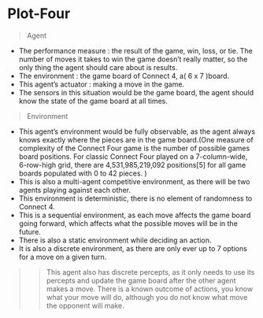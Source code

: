 # Plot-Four
>Agent
- The performance measure : the result of the game, win, loss, or tie. The number of moves it takes to win the game doesn’t really matter, so the only thing the agent should care about is results.
- The environment : the game board of Connect 4, a( 6 x 7 )board. 
- This agent’s actuator : making a move in the game.
- The sensors in this situation would be the game board, the agent should know the state of the game board at all times.
>Environment 
- This agent’s environment would be fully observable, as the agent always knows exactly where the pieces are in the game board.(One measure of complexity of the Connect Four game is the number of possible games board positions. For classic Connect Four played on a 7-column-wide, 6-row-high grid, there are 4,531,985,219,092 positions[5] for all game boards populated with 0 to 42 pieces. )
- This is also a multi-agent competitive environment, as there will be two agents playing against each other.
- This environment is deterministic, there is no element of randomness to Connect 4.
- This is a sequential environment, as each move affects the game board going forward, which affects what the possible moves will be in the future.
- There is also a static environment while deciding an action.
- It is also a discrete environment, as there are only ever up to 7 options for a move on a given turn.
>>This agent also has discrete percepts, as it only needs to use its percepts and update the game board after the other agent makes a move. There is a known outcome of actions, you know what your move will do, although you do not know what move the opponent will make.
